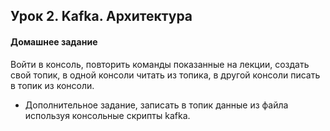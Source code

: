 ## Урок 2. Kafka. Архитектура
#### Домашнее задание
Войти в консоль, повторить команды показанные на лекции, создать свой топик, в одной консоли читать из топика, в другой консоли писать в топик из консоли.
* Дополнительное задание, записать в топик данные из файла используя консольные скрипты kafka.
